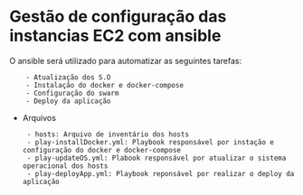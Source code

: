 # Gestão de configuração das instancias EC2 com ansible

O ansible será utilizado para automatizar as seguintes tarefas:

        - Atualização dos S.O
        - Instalação do docker e docker-compose
        - Configuração do swarm
        - Deploy da aplicação

-  Arquivos

        - hosts: Arquivo de inventário dos hosts
        - play-installDocker.yml: Playbook responsável por instação e configuração do docker e docker-compose
        - play-updateOS.yml: Plabook responsável por atualizar o sistema operacional dos hosts
        - play-deployApp.yml: Playbook reponsável por realizar o deploy da aplicação
